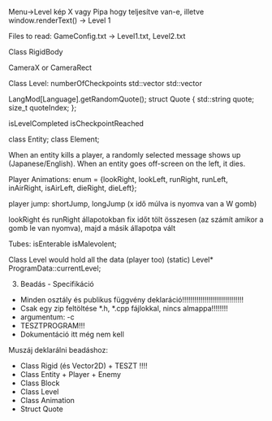 Menu->Level kép X vagy Pipa hogy teljesítve van-e, illetve window.renderText() -> Level 1

Files to read:
GameConfig.txt -> Level1.txt, Level2.txt

Class RigidBody

CameraX or CameraRect


Class Level:
numberOfCheckpoints
std::vector<Enemy>
std::vector<Block>

LangMod[Language].getRandomQuote();
struct Quote {
    std::string quote;
    size_t quoteIndex;
};

isLevelCompleted
isCheckpointReached

class Entity; class Element;

When an entity kills a player, a randomly selected message shows up (Japanese/English).
When an entity goes off-screen on the left, it dies.

Player Animations:
enum = {lookRight, lookLeft, runRight, runLeft, inAirRight, isAirLeft, dieRight, dieLeft};

player jump: shortJump, longJump (x idő múlva is nyomva van a W gomb)

lookRight és runRight állapotokban fix időt tölt összesen
(az számít amikor a gomb le van nyomva), majd a másik állapotpa vált

Tubes:
isEnterable
isMalevolent;

Class Level would hold all the data (player too)
(static) Level* ProgramData::currentLevel;

3. Beadás - Specifikáció
- Minden osztály és publikus függvény deklaráció!!!!!!!!!!!!!!!!!!!!!!!!!!!!!!
- Csak egy zip feltöltése *.h, *.cpp fájlokkal, nincs almappa!!!!!!!!
- argumentum: -c
- TESZTPROGRAM!!!
- Dokumentáció itt még nem kell

Muszáj deklarálni beadáshoz:
- Class Rigid (és Vector2D) + TESZT !!!!
- Class Entity + Player + Enemy
- Class Block
- Class Level
- Class Animation
- Struct Quote